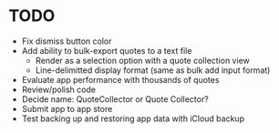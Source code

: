 # TODO

- Fix dismiss button color
- Add ability to bulk-export quotes to a text file
  - Render as a selection option with a quote collection view
  - Line-delimitted display format (same as bulk add input format)
- Evaluate app performance with thousands of quotes
- Review/polish code
- Decide name: QuoteCollector or Quote Collector?
- Submit app to app store
- Test backing up and restoring app data with iCloud backup
